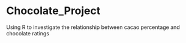 # Chocolate_Project
Using R to investigate the relationship between cacao percentage and chocolate ratings 
